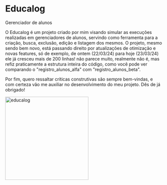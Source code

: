 # Educalog
 Gerenciador de alunos

O Educalog é um projeto criado por mim visando simular as execuções realizadas em gerenciadores de alunos, servindo como ferramenta para a criação, busca, exclusão, edição e listagem dos mesmos. O projeto, mesmo sendo bem novo, está passando direito por atualizações de otimização e novas features, só de exemplo, de ontem (22/03/24) para hoje (23/03/24) ele já cresceu mais de 200 linhas! não parece muito, realmente não é, mas refiz praticamente a estrutura inteira do código, como você pode ver comparando o "registro_alunos_alfa" com "registro_alunos_beta".

Por fim, quero ressaltar críticas construtivas são sempre bem-vindas, e com certeza vão me auxiliar no desenvolvimento do meu projeto. Dês de já obrigado!

<img width="266" alt="educalog" src="https://github.com/pedro11065/Educalog/assets/83504805/00ccb7f2-f48e-43fe-88ac-a3fd8bc08330">
